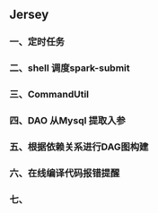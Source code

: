 
## Jersey

### 一、定时任务

### 二、shell 调度spark-submit

### 三、CommandUtil 

### 四、DAO 从Mysql 提取入参

### 五、根据依赖关系进行DAG图构建

### 六、在线编译代码报错提醒

### 七、